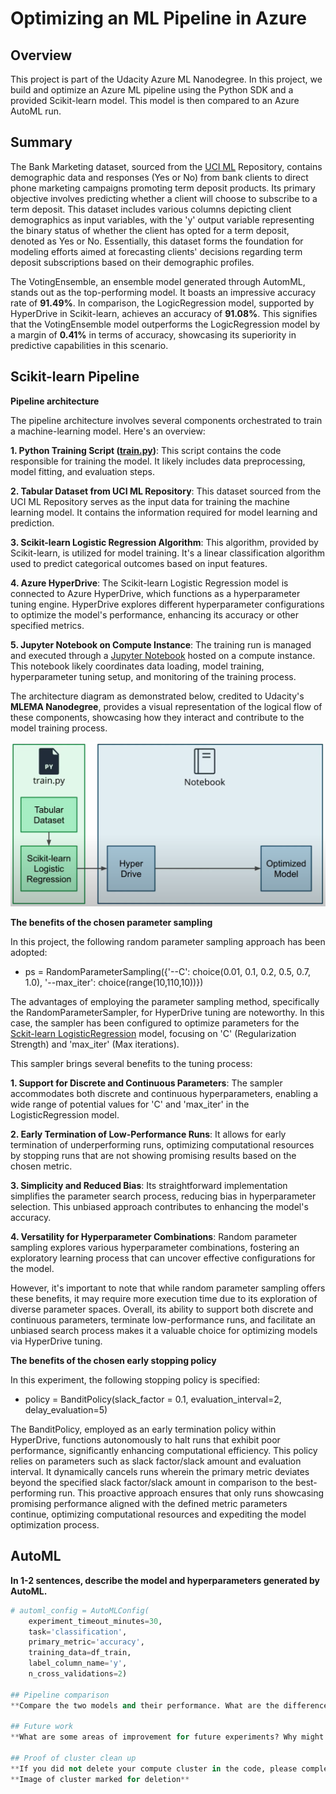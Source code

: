 # Optimizing an ML Pipeline in Azure

## Overview
This project is part of the Udacity Azure ML Nanodegree.
In this project, we build and optimize an Azure ML pipeline using the Python SDK and a provided Scikit-learn model.
This model is then compared to an Azure AutoML run.


## Summary
The Bank Marketing dataset, sourced from the [UCI ML](https://archive.ics.uci.edu/dataset/222/bank+marketing) Repository, contains demographic data and responses (Yes or No) from bank clients to direct phone marketing campaigns promoting term deposit products. Its primary objective involves predicting whether a client will choose to subscribe to a term deposit. This dataset includes various columns depicting client demographics as input variables, with the 'y' output variable representing the binary status of whether the client has opted for a term deposit, denoted as Yes or No. Essentially, this dataset forms the foundation for modeling efforts aimed at forecasting clients' decisions regarding term deposit subscriptions based on their demographic profiles.

The VotingEnsemble, an ensemble model generated through AutomML, stands out as the top-performing model. It boasts an impressive accuracy rate of **91.49%**. In comparison, the LogicRegression model, supported by HyperDrive in Scikit-learn, achieves an accuracy of **91.08%**. This signifies that the VotingEnsemble model outperforms the LogicRegression model by a margin of **0.41%** in terms of accuracy, showcasing its superiority in predictive capabilities in this scenario.

## Scikit-learn Pipeline

**Pipeline architecture**

The pipeline architecture involves several components orchestrated to train a machine-learning model. Here's an overview:

**1. Python Training Script ([train.py](https://github.com/robiulrafi/AZURE_ML_ND_PORTFOLIO/blob/main/project_1/train.py))**: This script contains the code responsible for training the model. It likely includes data preprocessing, model fitting, and evaluation steps.

**2. Tabular Dataset from UCI ML Repository**: This dataset sourced from the UCI ML Repository serves as the input data for training the machine learning model. It contains the information required for model learning and prediction.

**3. Scikit-learn Logistic Regression Algorithm**: This algorithm, provided by Scikit-learn, is utilized for model training. It's a linear classification algorithm used to predict categorical outcomes based on input features.

**4. Azure HyperDrive**: The Scikit-learn Logistic Regression model is connected to Azure HyperDrive, which functions as a hyperparameter tuning engine. HyperDrive explores different hyperparameter configurations to optimize the model's performance, enhancing its accuracy or other specified metrics.

**5. Jupyter Notebook on Compute Instance**: The training run is managed and executed through a [Jupyter Notebook](https://github.com/robiulrafi/AZURE_ML_ND_PORTFOLIO/blob/main/project_1/udacity-project.ipynb) hosted on a compute instance. This notebook likely coordinates data loading, model training, hyperparameter tuning setup, and monitoring of the training process.

The architecture diagram as demonstrated below, credited to Udacity's **MLEMA Nanodegree**, provides a visual representation of the logical flow of these components, showcasing how they interact and contribute to the model training process.

![Image Alt Text](Artifacts/Pipeline_Sklearn.PNG)


**The benefits of the chosen parameter sampling**

In this project, the following random parameter sampling approach has been adopted: 
+ ps = RandomParameterSampling({'--C': choice(0.01, 0.1, 0.2, 0.5, 0.7, 1.0), '--max_iter': choice(range(10,110,10))})
  
The advantages of employing the parameter sampling method, specifically the RandomParameterSampler, for HyperDrive tuning are noteworthy. In this case, the sampler has been configured to optimize parameters for the [Sckit-learn LogisticRegression](https://scikit-learn.org/stable/modules/generated/sklearn.linear_model.LogisticRegression.html) model, focusing on 'C' (Regularization Strength) and 'max_iter' (Max iterations).

This sampler brings several benefits to the tuning process:

**1. Support for Discrete and Continuous Parameters**: The sampler accommodates both discrete and continuous hyperparameters, enabling a wide range of potential values for 'C' and 'max_iter' in the LogisticRegression model.

**2. Early Termination of Low-Performance Runs**: It allows for early termination of underperforming runs, optimizing computational resources by stopping runs that are not showing promising results based on the chosen metric.

**3. Simplicity and Reduced Bias**: Its straightforward implementation simplifies the parameter search process, reducing bias in hyperparameter selection. This unbiased approach contributes to enhancing the model's accuracy.

**4. Versatility for Hyperparameter Combinations**: Random parameter sampling explores various hyperparameter combinations, fostering an exploratory learning process that can uncover effective configurations for the model.

However, it's important to note that while random parameter sampling offers these benefits, it may require more execution time due to its exploration of diverse parameter spaces. Overall, its ability to support both discrete and continuous parameters, terminate low-performance runs, and facilitate an unbiased search process makes it a valuable choice for optimizing models via HyperDrive tuning.


**The benefits of the chosen early stopping policy**

In this experiment, the following stopping policy is specified:

+ policy = BanditPolicy(slack_factor = 0.1, evaluation_interval=2, delay_evaluation=5) 

The BanditPolicy, employed as an early termination policy within HyperDrive, functions autonomously to halt runs that exhibit poor performance, significantly enhancing computational efficiency. This policy relies on parameters such as slack factor/slack amount and evaluation interval. It dynamically cancels runs wherein the primary metric deviates beyond the specified slack factor/slack amount in comparison to the best-performing run. This proactive approach ensures that only runs showcasing promising performance aligned with the defined metric parameters continue, optimizing computational resources and expediting the model optimization process.

## AutoML
**In 1-2 sentences, describe the model and hyperparameters generated by AutoML.**
```python
# automl_config = AutoMLConfig(
    experiment_timeout_minutes=30,
    task='classification',
    primary_metric='accuracy',
    training_data=df_train,
    label_column_name='y',
    n_cross_validations=2)

## Pipeline comparison
**Compare the two models and their performance. What are the differences in accuracy? In architecture? If there was a difference, why do you think there was one?**

## Future work
**What are some areas of improvement for future experiments? Why might these improvements help the model?**

## Proof of cluster clean up
**If you did not delete your compute cluster in the code, please complete this section. Otherwise, delete this section.**
**Image of cluster marked for deletion**
